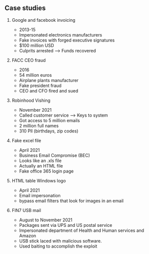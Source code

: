 ## Case studies
1. Google and facebook invoicing
   * 2013-15
   * Impersonated electronics manufacturers
   * Fake invoices with forged executive signatures
   * $100 million USD
   * Culprits arrested --> Funds recovered
  
2. FACC CEO fraud
   * 2016
   * 54 million euros
   * Airplane plants manufacturer
   * Fake president fraud
   * CEO and CFO fired and sued
  
3. Robinhood Vishing
   * November 2021
   * Called customer service --> Keys to system
   * Got access to 5 million emails
   * 2 million full names
   * 310 Pll (birthdays, zip codes)
  
4. Fake excel file
   * April 2021
   * Business Email Compromise (BEC)
   * Looks like an .xls file
   * Actually an HTML file
   * Fake office 365 login page
  
5. HTML table Windows logo
   * April 2021
   * Email impersonation
   * bypass email filters that look for images in an email
  
6. FIN7 USB mail
   * August to November 2021
   * Packages sent via UPS and US postal service
   * Impersonated department of Health and Human services and Amazon
   * USB stick laced with malicious software.
   * Used baiting to accomplish the exploit
